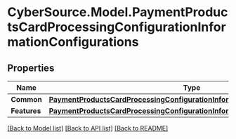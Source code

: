 # CyberSource.Model.PaymentProductsCardProcessingConfigurationInformationConfigurations
## Properties

Name | Type | Description | Notes
------------ | ------------- | ------------- | -------------
**Common** | [**PaymentProductsCardProcessingConfigurationInformationConfigurationsCommon**](PaymentProductsCardProcessingConfigurationInformationConfigurationsCommon.md) |  | [optional] 
**Features** | [**PaymentProductsCardProcessingConfigurationInformationConfigurationsFeatures**](PaymentProductsCardProcessingConfigurationInformationConfigurationsFeatures.md) |  | [optional] 

[[Back to Model list]](../README.md#documentation-for-models) [[Back to API list]](../README.md#documentation-for-api-endpoints) [[Back to README]](../README.md)


